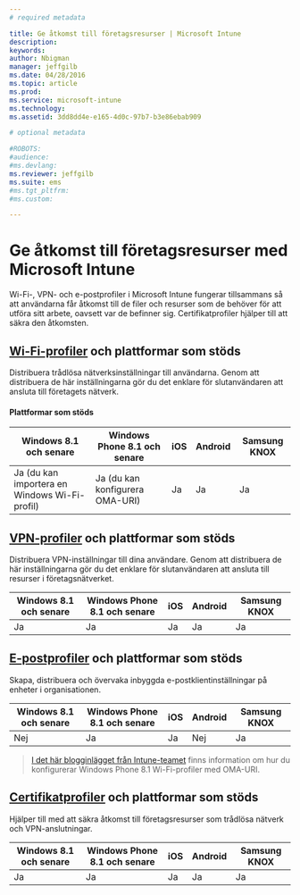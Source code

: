```yaml
---
# required metadata

title: Ge åtkomst till företagsresurser | Microsoft Intune
description:
keywords:
author: Nbigman
manager: jeffgilb
ms.date: 04/28/2016
ms.topic: article
ms.prod:
ms.service: microsoft-intune
ms.technology:
ms.assetid: 3dd8dd4e-e165-4d0c-97b7-b3e86ebab909

# optional metadata

#ROBOTS:
#audience:
#ms.devlang:
ms.reviewer: jeffgilb
ms.suite: ems
#ms.tgt_pltfrm:
#ms.custom:

---
```


# Ge åtkomst till företagsresurser med Microsoft Intune
Wi-Fi-, VPN- och e-postprofiler i Microsoft Intune fungerar tillsammans så att användarna får åtkomst till de filer och resurser som de behöver för att utföra sitt arbete, oavsett var de befinner sig. Certifikatprofiler hjälper till att säkra den åtkomsten.

## [Wi-Fi-profiler](wi-fi-connections-in-microsoft-intune.md) och plattformar som stöds

Distribuera trådlösa nätverksinställningar till användarna. Genom att distribuera de här inställningarna gör du det enklare för slutanvändaren att ansluta till företagets nätverk.
#### Plattformar som stöds

|Windows 8.1 och senare|Windows Phone 8.1 och senare|iOS|Android|Samsung KNOX|
|---------------------|---------------------------|---|-------|------------|
|Ja (du kan importera en Windows Wi-Fi-profil)|Ja (du kan konfigurera OMA-URI) |Ja|Ja|Ja|

## [VPN-profiler](vpn-connections-in-microsoft-intune.md) och plattformar som stöds
Distribuera VPN-inställningar till dina användare. Genom att distribuera de här inställningarna gör du det enklare för slutanvändaren att ansluta till resurser i företagsnätverket.

|Windows 8.1 och senare|Windows Phone 8.1 och senare|iOS|Android|Samsung KNOX|
|---------------------|---------------------------|---|-------|------------|
|Ja|Ja|Ja|Ja|Ja|

## [E-postprofiler](configure-access-to-corporate-email-using-email-profiles-with-microsoft-intune.md) och plattformar som stöds
Skapa, distribuera och övervaka inbyggda e-postklientinställningar på enheter i organisationen.

|Windows 8.1 och senare|Windows Phone 8.1 och senare|iOS|Android|Samsung KNOX|
|---------------------|---------------------------|---|-------|------------|
|Nej|Ja|Ja|Nej|Ja|
> [I det här blogginlägget från Intune-teamet](http://blogs.technet.com/b/microsoftintune/archive/2015/02/23/using-oma-uri-to-create-custom-wi-fi-profiles-for-windows-phone-8-1.aspx) finns information om hur du konfigurerar Windows Phone 8.1 Wi-Fi-profiler med OMA-URI.

## [Certifikatprofiler](secure-resource-access-with-certificate-profiles.md) och plattformar som stöds
Hjälper till med att säkra åtkomst till företagsresurser som trådlösa nätverk och VPN-anslutningar.

|Windows 8.1 och senare|Windows Phone 8.1 och senare|iOS|Android|Samsung KNOX|
|---------------------|---------------------------|---|-------|------------|
|Ja|Ja|Ja|Ja|Ja|


<!--HONumber=May16_HO2-->


